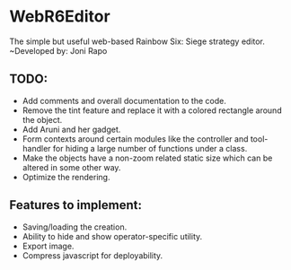 # WebR6Editor
The simple but useful web-based Rainbow Six: Siege strategy editor.
~Developed by: Joni Rapo

## TODO:
- Add comments and overall documentation to the code.
- Remove the tint feature and replace it with a colored rectangle around the object.
- Add Aruni and her gadget.
- Form contexts around certain modules like the controller and tool-handler
  for hiding a large number of functions under a class.
- Make the objects have a non-zoom related static size which can be altered in some other way.
- Optimize the rendering.

## Features to implement:
- Saving/loading the creation.
- Ability to hide and show operator-specific utility.
- Export image.
- Compress javascript for deployability.
